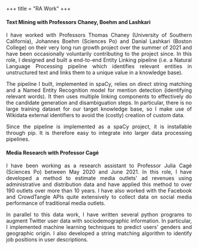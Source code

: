 +++
title = "RA Work"
+++

#### Text Mining with Professors Chaney, Boehm and Lashkari
<div style="text-align: justify">


I have worked with Professors Thomas Chaney (University of Southern California), Johannes Boehm (Sciences Po) and Danial Lashkari (Boston College)
on their very long run growth project over the summer of 2021 and have been occasionally 
voluntarily contributing to the project since. In this role, I designed and built a end-to-end Entity
Linking pipeline (i.e. a Natural Language Processing pipeline which identifies
relevant entities in unstructured text and links them to a unique value in a knowledge base).

The pipeline I built, implemented in spaCy, relies on direct string matching and a Named Entity 
Recognition model for mention detection (identifying relevant words). It then uses multiple linking
components to effectively do the candidate generation and disambiguation steps. In particular, there 
is no large training dataset for our target knowledge base, so I make use of Wikidata external 
identifiers to avoid the (costly) creation of custom data.

Since the pipeline is implemented as a spaCy project, it is installable through pip.
It is therefore easy to integrate into larger data processing pipelines.
</div>

#### Media Research with Professor Cagé
<div style="text-align: justify">


I have been working as a research assistant to Professor Julia Cagé
(Sciences Po) between May 2020 and June 2021. In this role, I have developed
a method to estimate media outlets' ad revenues using administrative and distribution data
 and have applied this method to over 190 outlets over more than 10 years. I have also
worked with the Facebook and CrowdTangle APIs quite extensively to collect data on
social media performance of traditional media outlets. 

In parallel to this data work, I have
written several python programs to augment Twitter user data with sociodemographic information.
In particular, I implemented machine learning techniques to predict users' genders and
geographic origin. I also developed a string matching algorithm to identify job positions
in user descriptions.
</div>
